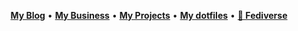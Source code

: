 <p align="center">
  <b><a href="https://zignar.net">My Blog</a></b>
  •
  <b><a href="https://fussenegger.pro">My Business</a></b>
  •
  <b><a href="https://fussenegger.pro/projects.html">My Projects</a></b>
  •
  <b><a href="https://codeberg.org/mfussenegger/dotfiles">My dotfiles</a></b>
  •
  <b><a rel="me" href="https://social.fussenegger.pro/@mathias">🐘 Fediverse</a></b>
</p>
